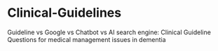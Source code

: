 # Clinical-Guidelines
Guideline vs Google vs Chatbot vs AI search engine: Clinical Guideline Questions for medical management issues in dementia 
